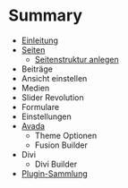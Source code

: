 # Summary

* [Einleitung](README.md)
* [Seiten](seiten.md)
  * [Seitenstruktur anlegen](seiten/seitenstruktur-anlegen.md)
* Beiträge
* Ansicht einstellen
* Medien
* Slider Revolution
* Formulare
* Einstellungen
* [Avada](avada.md)
  * Theme Optionen
  * Fusion Builder
* Divi
  * Divi Builder
* [Plugin-Sammlung](plugin-sammlung.md)

